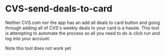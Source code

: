 # CVS-send-deals-to-card
Neither CVS.com nor the app has an add all deals to card button and going through adding all of CVS's weekly deals to your card is a hassle. This tool is attempting to automate the process so all you need to do is click run and log into your account.


Note this tool does not work yet
